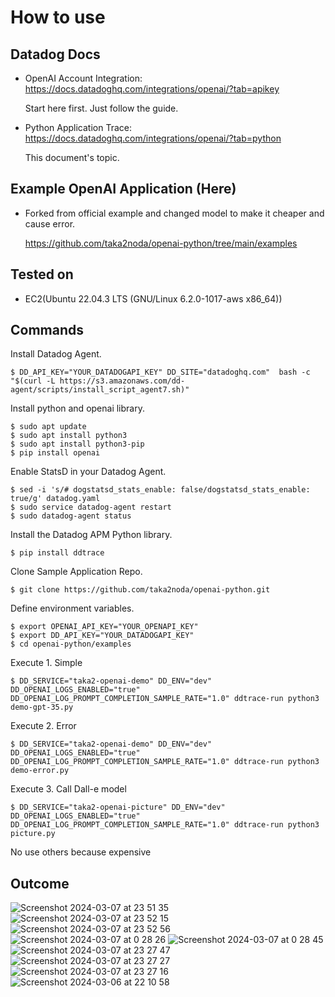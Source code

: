# How to use

## Datadog Docs
- OpenAI Account Integration: https://docs.datadoghq.com/integrations/openai/?tab=apikey
  
  Start here first. Just follow the guide.
  
- Python Application Trace: https://docs.datadoghq.com/integrations/openai/?tab=python
  
  This document's topic.
  
## Example OpenAI Application (Here)
- Forked from official example and changed model to make it cheaper and cause error.

  https://github.com/taka2noda/openai-python/tree/main/examples

## Tested on 
- EC2(Ubuntu 22.04.3 LTS (GNU/Linux 6.2.0-1017-aws x86_64))

## Commands
Install Datadog Agent.

```
$ DD_API_KEY="YOUR_DATADOGAPI_KEY" DD_SITE="datadoghq.com"  bash -c "$(curl -L https://s3.amazonaws.com/dd-agent/scripts/install_script_agent7.sh)"
```

Install python and openai library.
```
$ sudo apt update
$ sudo apt install python3
$ sudo apt install python3-pip
$ pip install openai
```
Enable StatsD in your Datadog Agent.
```
$ sed -i 's/# dogstatsd_stats_enable: false/dogstatsd_stats_enable: true/g' datadog.yaml
$ sudo service datadog-agent restart
$ sudo datadog-agent status
```
Install the Datadog APM Python library.
```
$ pip install ddtrace
```
Clone Sample Application Repo.
```
$ git clone https://github.com/taka2noda/openai-python.git
```
Define environment variables.
```
$ export OPENAI_API_KEY="YOUR_OPENAPI_KEY"
$ export DD_API_KEY="YOUR_DATADOGAPI_KEY"
$ cd openai-python/examples
```
Execute 1. Simple
```
$ DD_SERVICE="taka2-openai-demo" DD_ENV="dev" DD_OPENAI_LOGS_ENABLED="true" DD_OPENAI_LOG_PROMPT_COMPLETION_SAMPLE_RATE="1.0" ddtrace-run python3 demo-gpt-35.py
```
Execute 2. Error
```
$ DD_SERVICE="taka2-openai-demo" DD_ENV="dev" DD_OPENAI_LOGS_ENABLED="true" DD_OPENAI_LOG_PROMPT_COMPLETION_SAMPLE_RATE="1.0" ddtrace-run python3 demo-error.py
```
Execute 3. Call Dall-e model
```
$ DD_SERVICE="taka2-openai-picture" DD_ENV="dev" DD_OPENAI_LOGS_ENABLED="true" DD_OPENAI_LOG_PROMPT_COMPLETION_SAMPLE_RATE="1.0" ddtrace-run python3 picture.py
```
No use others because expensive

## Outcome
![Screenshot 2024-03-07 at 23 51 35](https://github.com/taka2noda/openai-python/assets/93112551/018d5118-4702-4a91-8dc8-e1ac8cd1f1d3)
![Screenshot 2024-03-07 at 23 52 15](https://github.com/taka2noda/openai-python/assets/93112551/435afdf8-f0ef-42f4-bc61-2b26766ff9a7)
![Screenshot 2024-03-07 at 23 52 56](https://github.com/taka2noda/openai-python/assets/93112551/46a49f1d-3591-4c04-93bc-54d8b3f95b6d)
![Screenshot 2024-03-07 at 0 28 26](https://github.com/taka2noda/openai-python/assets/93112551/785938fa-b04b-415a-9865-a9e247f91331)
![Screenshot 2024-03-07 at 0 28 45](https://github.com/taka2noda/openai-python/assets/93112551/9f723a2d-f14e-4585-a2ba-5bbf5181a31c)
![Screenshot 2024-03-07 at 23 27 47](https://github.com/taka2noda/openai-python/assets/93112551/78f83906-4e1c-4375-8837-ef19770dc347)
![Screenshot 2024-03-07 at 23 27 27](https://github.com/taka2noda/openai-python/assets/93112551/20d7a823-73ba-4f71-84a1-1bf2b484ac8e)
![Screenshot 2024-03-07 at 23 27 16](https://github.com/taka2noda/openai-python/assets/93112551/3eddb80a-c92e-455b-82c9-6e5aa8b42fe3)
![Screenshot 2024-03-06 at 22 10 58](https://github.com/taka2noda/openai-python/assets/93112551/b57efb4f-eb23-4536-8ef7-924afa3a081b)










